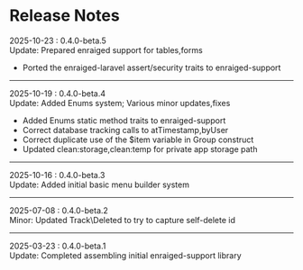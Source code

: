 # Release Notes

2025-10-23 : 0.4.0-beta.5  
Update: Prepared enraiged support for tables,forms

- Ported the enraiged-laravel assert/security traits to enraiged-support

 ---

2025-10-19 : 0.4.0-beta.4  
Update: Added Enums system; Various minor updates,fixes

- Added Enums static method traits to enraiged-support
- Correct database tracking calls to atTimestamp,byUser
- Correct duplicate use of the $item variable in Group construct
- Updated clean:storage,clean:temp for private app storage path

---

2025-10-16 : 0.4.0-beta.3  
Update: Added initial basic menu builder system

---

2025-07-08 : 0.4.0-beta.2  
Minor: Updated Track\Deleted to try to capture self-delete id

---

2025-03-23 : 0.4.0-beta.1  
Update: Completed assembling initial enraiged-support library
